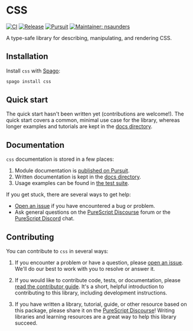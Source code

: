 # CSS

[![CI](https://github.com/purescript-contrib/purescript-css/workflows/CI/badge.svg?branch=main)](https://github.com/purescript-contrib/purescript-css/actions?query=workflow%3ACI+branch%3Amain)
[![Release](https://img.shields.io/github/release/purescript-contrib/purescript-css.svg)](https://github.com/purescript-contrib/purescript-css/releases)
[![Pursuit](https://pursuit.purescript.org/packages/purescript-css/badge)](https://pursuit.purescript.org/packages/purescript-css)
[![Maintainer: nsaunders](https://img.shields.io/badge/maintainer-nsaunders-teal.svg)](https://github.com/nsaunders)

A type-safe library for describing, manipulating, and rendering CSS.

## Installation

Install `css` with [Spago](https://github.com/purescript/spago):

```sh
spago install css
```

## Quick start

The quick start hasn't been written yet (contributions are welcome!). The quick start covers a common, minimal use case for the library, whereas longer examples and tutorials are kept in the [docs directory](./docs).

## Documentation

`css` documentation is stored in a few places:

1. Module documentation is [published on Pursuit](https://pursuit.purescript.org/packages/purescript-css).
2. Written documentation is kept in the [docs directory](./docs).
3. Usage examples can be found in [the test suite](./test).

If you get stuck, there are several ways to get help:

- [Open an issue](https://github.com/purescript-contrib/purescript-css/issues) if you have encountered a bug or problem.
- Ask general questions on the [PureScript Discourse](https://discourse.purescript.org) forum or the [PureScript Discord](https://purescript.org/chat) chat.

## Contributing

You can contribute to `css` in several ways:

1. If you encounter a problem or have a question, please [open an issue](https://github.com/purescript-contrib/purescript-css/issues). We'll do our best to work with you to resolve or answer it.

2. If you would like to contribute code, tests, or documentation, please [read the contributor guide](./CONTRIBUTING.md). It's a short, helpful introduction to contributing to this library, including development instructions.

3. If you have written a library, tutorial, guide, or other resource based on this package, please share it on the [PureScript Discourse](https://discourse.purescript.org)! Writing libraries and learning resources are a great way to help this library succeed.

